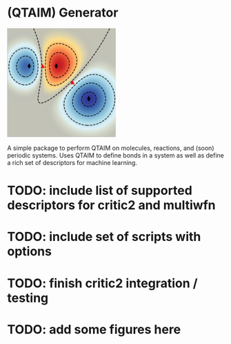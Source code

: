 # (QTAIM) Generator

<img src="https://github.com/santi921/qtaim_generator/blob/main/qtaim_gen/notebooks/TOC.png" width=50% height=50%>

A simple package to perform QTAIM on molecules, reactions, and (soon) periodic systems. Uses QTAIM to define bonds in a system as well as define a rich set of descriptors for machine learning. 


# TODO: include list of supported descriptors for critic2 and multiwfn
# TODO: include set of scripts with options 
# TODO: finish critic2 integration / testing 
# TODO: add some figures here
